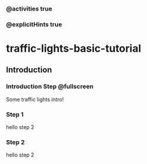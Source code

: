 ### @activities true
### @explicitHints true

# traffic-lights-basic-tutorial

## Introduction
### Introduction Step @fullscreen
Some traffic lights intro!

### Step 1

hello step 2

### Step 2

hello step 2
